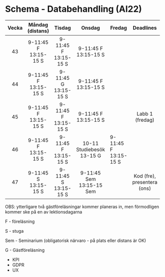 # Schema - Databehandling (AI22)


| Vecka |     Måndag (distans)      |          Tisdag           |             Onsdag             | Fredag                    |          Deadlines          |
| :---: | :-----------------------: | :-----------------------: | :----------------------------: | ------------------------- | :-------------------------: |
|  43   | 9-11:45 F <br> 13:15-15 S | 9-11:45 F <br> 13:15-15 S |   9-11:45 F <br> 13:15-15 S    |                           |                             |
|  44   | 9-11:45 F <br> 13:15-15 S | 9-11:45 G <br> 13:15-15 S |   9-11:45 F <br> 13:15-15 S    |                           |                             |
|  45   | 9-11:45 F <br> 13:15-15 S | 9-11:45 F <br> 13:15-15 S |   9-11:45 F <br> 13:15-15 S    |                           |       Labb 1 (fredag)       |
|  46   | 9-11:45 F <br> 13:15-15 S | 9-11:45 F <br> 13:15-15 S | 10-11 Studiebesök <br> 13-15 G | 9-11:45 F <br> 13:15-15 S |                             |
|  47   | 9-11:45 S <br> 13:15-15 S | 9-11:45 S <br> 13:15-15 S | 9-11:45 Sem <br> 13:15-15 Sem  |                           | Kod (fre), presentera (ons) |


OBS: ytterligare två gästföreläsningar kommer planeras in, men förmodligen kommer ske på en av lektionsdagarna

F - föreläsning

S - stuga

Sem - Seminarium (obligatorisk närvaro - på plats eller distans är OK)

G - Gästföreläsning
- KPI
- GDPR
- UX 
